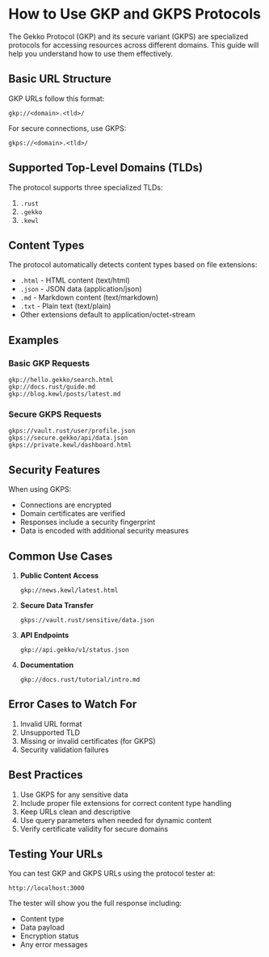 # How to Use GKP and GKPS Protocols

The Gekko Protocol (GKP) and its secure variant (GKPS) are specialized protocols for accessing resources across different domains. This guide will help you understand how to use them effectively.

## Basic URL Structure

GKP URLs follow this format:
```
gkp://<domain>.<tld>/
```

For secure connections, use GKPS:
```
gkps://<domain>.<tld>/
```

## Supported Top-Level Domains (TLDs)

The protocol supports three specialized TLDs:

1. `.rust`
2. `.gekko`
3. `.kewl`

## Content Types

The protocol automatically detects content types based on file extensions:
- `.html` - HTML content (text/html)
- `.json` - JSON data (application/json)
- `.md` - Markdown content (text/markdown)
- `.txt` - Plain text (text/plain)
- Other extensions default to application/octet-stream

## Examples

### Basic GKP Requests
```
gkp://hello.gekko/search.html
gkp://docs.rust/guide.md
gkp://blog.kewl/posts/latest.md
```

### Secure GKPS Requests
```
gkps://vault.rust/user/profile.json
gkps://secure.gekko/api/data.json
gkps://private.kewl/dashboard.html
```

## Security Features

When using GKPS:
- Connections are encrypted
- Domain certificates are verified
- Responses include a security fingerprint
- Data is encoded with additional security measures

## Common Use Cases

1. **Public Content Access**
   ```
   gkp://news.kewl/latest.html
   ```

2. **Secure Data Transfer**
   ```
   gkps://vault.rust/sensitive/data.json
   ```

3. **API Endpoints**
   ```
   gkp://api.gekko/v1/status.json
   ```

4. **Documentation**
   ```
   gkp://docs.rust/tutorial/intro.md
   ```

## Error Cases to Watch For

1. Invalid URL format
2. Unsupported TLD
3. Missing or invalid certificates (for GKPS)
4. Security validation failures

## Best Practices

1. Use GKPS for any sensitive data
2. Include proper file extensions for correct content type handling
3. Keep URLs clean and descriptive
4. Use query parameters when needed for dynamic content
5. Verify certificate validity for secure domains

## Testing Your URLs

You can test GKP and GKPS URLs using the protocol tester at:
```
http://localhost:3000
```

The tester will show you the full response including:
- Content type
- Data payload
- Encryption status
- Any error messages
